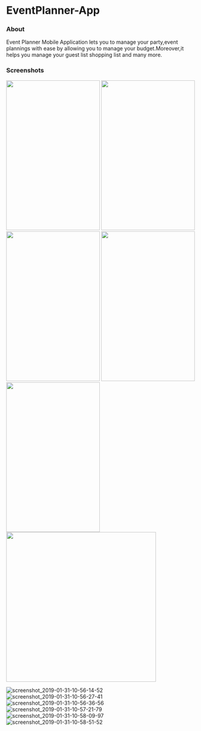 # EventPlanner-App
<h3>About</h3>
Event Planner Mobile Application lets you to manage your party,event plannings with ease by allowing you to manage your budget.Moreover,it helps you manage your guest list
shopping list and many more.

<h3>Screenshots</h3>
<img src="https://user-images.githubusercontent.com/46498913/52032870-eae10800-2548-11e9-92af-c9fa526c13bf.png" width="250px" height="400px"></img>
<img src="https://user-images.githubusercontent.com/46498913/52032872-eb799e80-2548-11e9-9316-b12a07bd0979.png" width="250px" height="400px"></img>
<img src="https://user-images.githubusercontent.com/46498913/52032873-eb799e80-2548-11e9-9668-c3c78c2f497f.png" width="250px" height="400px"></img>
<img src="https://user-images.githubusercontent.com/46498913/52032875-eb799e80-2548-11e9-848b-b49bbc7f198d.png" width="250px" height="400px"></img>
<img src="https://user-images.githubusercontent.com/46498913/52032876-ec123500-2548-11e9-89ad-e1efa40fa853.png" width="250px" height="400px"></img>
<img src="https://user-images.githubusercontent.com/46498913/52032877-ec123500-2548-11e9-8be4-2409304d875e.png" height="400px"></img>



![screenshot_2019-01-31-10-56-14-52](https://user-images.githubusercontent.com/46498913/52032870-eae10800-2548-11e9-92af-c9fa526c13bf.png)
![screenshot_2019-01-31-10-56-27-41](https://user-images.githubusercontent.com/46498913/52032872-eb799e80-2548-11e9-9316-b12a07bd0979.png)
![screenshot_2019-01-31-10-56-36-56](https://user-images.githubusercontent.com/46498913/52032873-eb799e80-2548-11e9-9668-c3c78c2f497f.png)
![screenshot_2019-01-31-10-57-21-79](https://user-images.githubusercontent.com/46498913/52032875-eb799e80-2548-11e9-848b-b49bbc7f198d.png)
![screenshot_2019-01-31-10-58-09-97](https://user-images.githubusercontent.com/46498913/52032876-ec123500-2548-11e9-89ad-e1efa40fa853.png)
![screenshot_2019-01-31-10-58-51-52](https://user-images.githubusercontent.com/46498913/52032877-ec123500-2548-11e9-8be4-2409304d875e.png)
